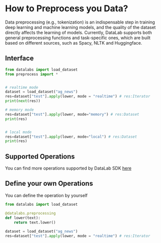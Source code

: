# How to Preprocess you Data?

Data preprocessing (e.g., tokenization) is an indispensable step in training deep  learning and machine learning models, 
and the quality of the dataset directly affects the learning of models. Currently, DataLab supports both general preprocessing functions
and task-specific ones, which are built based on different sources, such as Spacy, NLTK and Huggingface. 


## Interface
```python
from datalabs import load_dataset
from preprocess import *


# realtime mode
dataset = load_dataset("ag_news")
res=dataset["test"].apply(lower, mode = "realtime") # res:Iterator
print(next(res))

# memory mode
res=dataset["test"].apply(lower, mode="memory") # res:Dataset
print(res)


# local mode
res=dataset["test"].apply(lower, mode="local") # res:Dataset
print(res)
```


## Supported Operations
You can find more operations supported by DataLab SDK [here](http://datalab.nlpedia.ai/operations)


## Define your own Operations
You can define the operation by yourself
```python
from datalabs import load_dataset

@datalabs.preprocessing
def lower(text):
    return text.lower()
    
dataset = load_dataset("ag_news")
res=dataset["test"].apply(lower, mode = "realtime") # res:Iterator    
    
```




